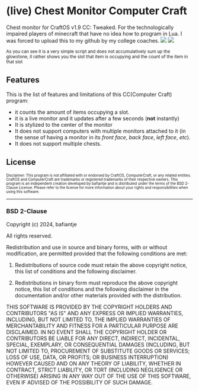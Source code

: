 # (live) Chest Monitor Computer Craft
Chest monitor for CraftOS v1.9 CC: Tweaked. 
For the technologically impaired players of minecraft that have no idea how to program in Lua. I was forced to upload this to my github by my college coaches.
<image src="screenshots/javaw_KSbtaDKutO.webp" />
<image src="screenshots/javaw_2zIJ6DWcjH.webp" />

<small>As you can see it is a very simple script and does not accumulatively sum up the glowstone, it rather shows you the slot that item is occupying and the count of the item in that slot</small>

## Features
This is the list of features and limitations of this CC(Computer Craft) program:

* it counts the amount of items occupying a slot.
* it is a live monitor and it updates after a few seconds (**not** instantly)
* It is stylized to the center of the monitor
* It does not support computers with multiple monitors attached to it (in the sense of having a monitor in its *front face*, *back face*, *left face*, *etc*).
* It does not support multiple chests.

## License

<small><small>Disclaimer: This program is not affiliated with or endorsed by CraftOS, ComputerCraft, or any related entities. CraftOS and ComputerCraft are trademarks or registered trademarks of their respective owners. This program is an independent creation developed by bafiantje and is distributed under the terms of the BSD 2-Clause License. Please refer to the license for more information about your rights and responsibilities when using this software.</small></small>

<hr>

### BSD 2-Clause
Copyright (c) 2024, bafiantje

All rights reserved.

Redistribution and use in source and binary forms, with or without modification, are permitted provided that the following conditions are met:

1. Redistributions of source code must retain the above copyright notice, this list of conditions and the following disclaimer.

2. Redistributions in binary form must reproduce the above copyright notice, this list of conditions and the following disclaimer in the documentation and/or other materials provided with the distribution.

THIS SOFTWARE IS PROVIDED BY THE COPYRIGHT HOLDERS AND CONTRIBUTORS "AS IS" AND ANY EXPRESS OR IMPLIED WARRANTIES, INCLUDING, BUT NOT LIMITED TO, THE IMPLIED WARRANTIES OF MERCHANTABILITY AND FITNESS FOR A PARTICULAR PURPOSE ARE DISCLAIMED. IN NO EVENT SHALL THE COPYRIGHT HOLDER OR CONTRIBUTORS BE LIABLE FOR ANY DIRECT, INDIRECT, INCIDENTAL, SPECIAL, EXEMPLARY, OR CONSEQUENTIAL DAMAGES (INCLUDING, BUT NOT LIMITED TO, PROCUREMENT OF SUBSTITUTE GOODS OR SERVICES; LOSS OF USE, DATA, OR PROFITS; OR BUSINESS INTERRUPTION) HOWEVER CAUSED AND ON ANY THEORY OF LIABILITY, WHETHER IN CONTRACT, STRICT LIABILITY, OR TORT (INCLUDING NEGLIGENCE OR OTHERWISE) ARISING IN ANY WAY OUT OF THE USE OF THIS SOFTWARE, EVEN IF ADVISED OF THE POSSIBILITY OF SUCH DAMAGE.